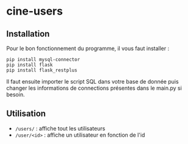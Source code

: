 # cine-users

## Installation
Pour le bon fonctionnement du programme, il vous faut installer :<br>
```
pip install mysql-connector
pip install flask
pip install flask_restplus
```

Il faut ensuite importer le script SQL dans votre base de donnée puis changer les informations de connections présentes dans le main.py si besoin.

## Utilisation
- ```/users/``` : affiche tout les utilisateurs
- ```/user/<id>``` : affiche un utilisateur en fonction de l'id
